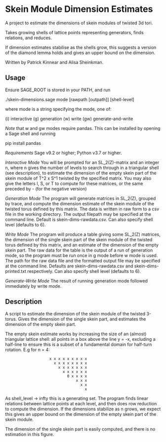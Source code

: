 # Skein Module Dimension Estimates

A project to estimate the dimensions of skein modules of twisted 3d tori.

Takes growing shells of lattice points representing generators, finds relations, and reduces.

If dimension estimates stabilise as the shells grow, this suggests a version of the diamond lemma holds and gives an upper bound on the dimension.

Written by Patrick Kinnear and Alisa Sheinkman.

## Usage

Ensure SAGE_ROOT is stored in your PATH, and run

./skein-dimensions.sage mode [rawpath [outpath]] [shell-level]

where mode is a string specifying the mode, one of:

(i) interactive
(g) generation
(w) write
(gw) generate-and-write

*Note* that w and gw modes require pandas. This can be installed by opening a
Sage shell and running

pip install pandas

*Requirements* Sage v9.2 or higher; Python v3.7 or higher.

*Interactive Mode*
You will be prompted for an SL_2(Z)-matrix and an integer n, where n gives the
number of levels to search through in a triangular shell (see description), to
estimate the dimension of the empty skein part of the skein module of T^2 x S^1
twisted by the specified matrix. You may also give the letters I, S, or T to
compute for these matrices, or the same preceded by - (for the negative version)

*Generation Mode*
The program will generate matrices in SL_2(Z), grouped by trace, and compute the
dimension estimate of the skein module of the twisted torus defined by this
matrix. The data is written in raw form to a csv file in the working directory.
The output filepath may be specified at the command line. Default is
skein-dims-rawdata.csv. Can also specify shell level (defaults to 6).

*Write Mode*
The program will produce a table giving some SL_2(Z) matrices, the dimension of
the single skein part of the skein module of the twisted torus defined by this
matrix, and an estimate of the dimension of the empty skein part. The raw data
for the table is the output of a run of generation mode, so the program must be
run once in g mode before w mode is used. The path for the raw data file and the
formatted output file may be specified at the command line. Defaults are
skein-dims-rawdata.csv and skein-dims-printed.txt respectively. Can also specify
shell level (defaults to 6).

*Generate-Write Mode*
The result of running generation mode followed immediately by write mode.

## Description

A script to estimate the dimension of the skein module of the
twisted 3-torus. Gives the dimension of the single skein part, and estimates the
dimension of the empty skein part.

The empty skein estimate works by increasing the size of an (almost) triangular
lattice shell: all points in a box above the line y = -x, excluding a half-line
to ensure this is a subset of a fundamental domain for half-turn rotation.
E.g for n = 4:

                        x x x x x x x x x
                          x x x x x x x x
                            x x x x x x x
                              x x x x x x
                                0 x x x x
                                    x x x
                                      x x
                                        x

As shell_level -> infty this is a generating set. The program finds linear
relations between lattice points at each level, and then does row reduction to
compute the dimension. If the dimensions stabilize as n grows, we expect this
gives an upper bound on the dimension of the empty skein part of the skein
module.

The dimension of the single skein part is easily computed, and there is no
estimation in this figure.
